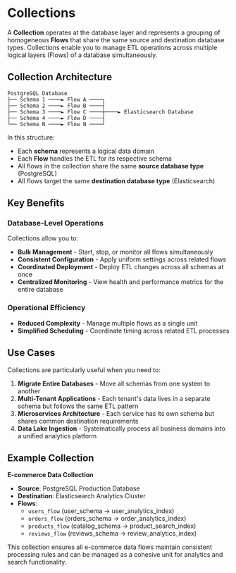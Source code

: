 # Collections

A **Collection** operates at the database layer and represents a grouping of homogeneous **Flows** that share the same source and destination database types. Collections enable you to manage ETL operations across multiple logical layers (Flows) of a database simultaneously.

## Collection Architecture

```
PostgreSQL Database
├── Schema 1 ────► Flow A ────┐
├── Schema 2 ────► Flow B ────┤
├── Schema 3 ────► Flow C ────┼────► Elasticsearch Database
├── Schema 4 ────► Flow D ────┤
└── Schema N ────► Flow N ────┘
```

In this structure:
- Each **schema** represents a logical data domain
- Each **Flow** handles the ETL for its respective schema
- All flows in the collection share the same **source database type** (PostgreSQL)
- All flows target the same **destination database type** (Elasticsearch)

## Key Benefits

### Database-Level Operations
Collections allow you to:
- **Bulk Management** - Start, stop, or monitor all flows simultaneously
- **Consistent Configuration** - Apply uniform settings across related flows
- **Coordinated Deployment** - Deploy ETL changes across all schemas at once
- **Centralized Monitoring** - View health and performance metrics for the entire database

### Operational Efficiency
- **Reduced Complexity** - Manage multiple flows as a single unit
- **Simplified Scheduling** - Coordinate timing across related ETL processes

## Use Cases

Collections are particularly useful when you need to:

1. **Migrate Entire Databases** - Move all schemas from one system to another
2. **Multi-Tenant Applications** - Each tenant's data lives in a separate schema but follows the same ETL pattern
3. **Microservices Architecture** - Each service has its own schema but shares common destination requirements
4. **Data Lake Ingestion** - Systematically process all business domains into a unified analytics platform

## Example Collection

**E-commerce Data Collection**
- **Source**: PostgreSQL Production Database
- **Destination**: Elasticsearch Analytics Cluster
- **Flows**:
  - `users_flow` (user_schema → user_analytics_index)
  - `orders_flow` (orders_schema → order_analytics_index)
  - `products_flow` (catalog_schema → product_search_index)
  - `reviews_flow` (reviews_schema → review_analytics_index)

This collection ensures all e-commerce data flows maintain consistent processing rules and can be managed as a cohesive unit for analytics and search functionality.
